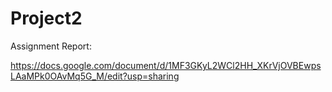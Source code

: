 # Project2

Assignment Report:

https://docs.google.com/document/d/1MF3GKyL2WCl2HH_XKrVjOVBEwpsLAaMPk0OAvMq5G_M/edit?usp=sharing


